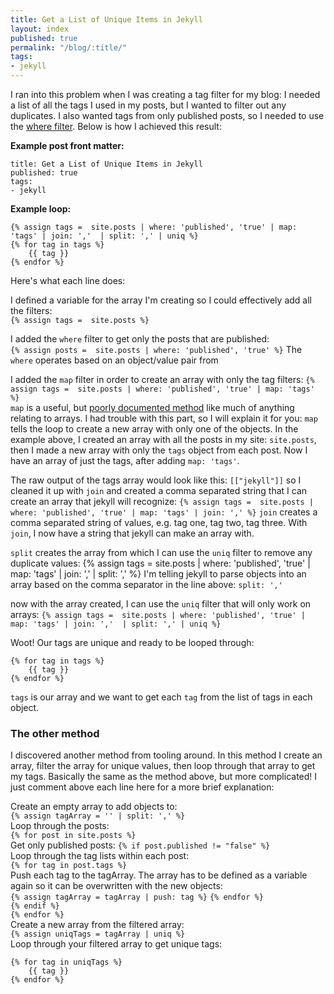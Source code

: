 ```yaml
---
title: Get a List of Unique Items in Jekyll
layout: index
published: true
permalink: "/blog/:title/"
tags:
- jekyll
---
```

I ran into this problem when I was creating a tag filter for my blog: I needed a list of all the tags I used in my posts, but I wanted to filter out any duplicates. I also wanted tags from only published posts, so I needed to use the [where filter](https://www.siteleaf.com/blog/advanced-liquid-where/). Below is how I achieved this result:

**Example post front matter:**
```
title: Get a List of Unique Items in Jekyll
published: true
tags:
- jekyll
```

**Example loop:**
```
{% assign tags =  site.posts | where: 'published', 'true' | map: 'tags' | join: ','  | split: ',' | uniq %}
{% for tag in tags %}
    {{ tag }}
{% endfor %}
```
Here's what each line does:

I defined a variable for the array I'm creating so I could effectively add all the filters:  
`{% assign tags =  site.posts %}`

I added the `where` filter to get only the posts that are published:  
`{% assign posts =  site.posts | where: 'published', 'true' %}`
The `where` operates based on an object/value pair from

I added the `map` filter in order to create an array with only the tag filters:
`{% assign tags =  site.posts | where: 'published', 'true' | map: 'tags' %}`  
`map` is a useful, but [poorly documented method](https://shopify.github.io/liquid/filters/map/) like much of anything relating to arrays. I had trouble with this part, so I will explain it for you: `map` tells the loop to create a new array with only one of the objects. In the example above, I created an array with all the posts in my site: `site.posts`, then I made a new array with only the `tags` object from each post. Now I have an array of just the tags, after adding `map: 'tags'`.

The raw output of the tags array would look like this: `[["jekyll"]]` so I cleaned it up with `join` and created a comma separated string that I can create an array that jekyll will recognize:
`{% assign tags =  site.posts | where: 'published', 'true' | map: 'tags' | join: ',' %}`
`join` creates a comma separated string of values, e.g. tag one, tag two, tag three. With `join`, I now have a string that jekyll can make an array with.

`split` creates the array from which I can use the `uniq` filter to remove any duplicate values:
{% assign tags =  site.posts | where: 'published', 'true' | map: 'tags' | join: ','  | split: ',' %}
I'm telling jekyll to parse objects into an array based on the comma separator in the line above: `split: ','`

now with the array created, I can use the `uniq` filter that will only work on arrays:
`{% assign tags =  site.posts | where: 'published', 'true' | map: 'tags' | join: ','  | split: ',' | uniq %}`

Woot! Our tags are unique and ready to be looped through:
```
{% for tag in tags %}
    {{ tag }}
{% endfor %}
```
`tags` is our array and we want to get each `tag` from the list of tags in each object.

### The other method

I discovered another method from tooling around. In this method I create an array, filter the array for unique values, then loop through that array to get my tags. Basically the same as the method above, but more complicated! I just comment above each line here for a more brief explanation:

Create an empty array to add objects to:  
`{% assign tagArray = '' | split: ',' %}`  
Loop through the posts:  
`{% for post in site.posts %}`  
Get only published posts:
`{% if post.published != "false" %}`  
    Loop through the tag lists within each post:  
    `{% for tag in post.tags %}`  
        Push each tag to the tagArray. The array has to be defined as a variable again so it can be overwritten with the new objects:    
        `{% assign tagArray = tagArray | push: tag %}`
    `{% endfor %}`  
 `{% endif %}`  
`{% endfor %}`  
Create a new array from the filtered array:  
`{% assign uniqTags = tagArray | uniq %}`  
Loop through your filtered array to get unique tags:
```
{% for tag in uniqTags %}
    {{ tag }}
{% endfor %}
```
